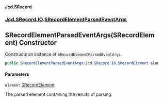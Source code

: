 #### [Jcd.SRecord](index.md 'index')
### [Jcd.SRecord.IO](Jcd.SRecord.IO.md 'Jcd.SRecord.IO').[SRecordElementParsedEventArgs](Jcd.SRecord.IO.SRecordElementParsedEventArgs.md 'Jcd.SRecord.IO.SRecordElementParsedEventArgs')

## SRecordElementParsedEventArgs(SRecordElement) Constructor

Constructs an instance of `SRecordElementParsedEventArgs`.

```csharp
public SRecordElementParsedEventArgs(Jcd.SRecord.IO.SRecordElement element);
```
#### Parameters

<a name='Jcd.SRecord.IO.SRecordElementParsedEventArgs.SRecordElementParsedEventArgs(Jcd.SRecord.IO.SRecordElement).element'></a>

`element` [SRecordElement](Jcd.SRecord.IO.SRecordElement.md 'Jcd.SRecord.IO.SRecordElement')

The parsed element containing the results of parsing.